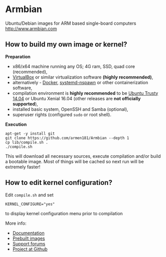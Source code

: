 # Armbian

Ubuntu/Debian images for ARM based single-board computers
http://www.armbian.com

## How to build my own image or kernel?

**Preparation**

- x86/x64 machine running any OS; 4G ram, SSD, quad core (recommended),
- [VirtualBox](https://www.virtualbox.org/wiki/Downloads) or similar virtualization software **(highly recommended)**,
- alternatively - [Docker](https://github.com/igorpecovnik/lib/pull/255#issuecomment-205045273), [systemd-nspawn](https://www.freedesktop.org/software/systemd/man/systemd-nspawn.html) or other containerization software,
- compilation environment is **highly recommended** to be [Ubuntu Trusty 14.04](http://archive.ubuntu.com/ubuntu/dists/trusty-updates/main/installer-amd64/current/images/netboot/mini.iso) or Ubuntu Xenial 16.04 (other releases are **not officially supported**),
- installed basic system, OpenSSH and Samba (optional),
- superuser rights (configured `sudo` or root shell).

**Execution**
	
	apt-get -y install git
	git clone https://github.com/armen181/Armbian --depth 1
	cp lib/compile.sh .
	./compile.sh
	
This will download all necessary sources, execute compilation and/or build a bootable image. Most of things will be cached so next run will be extremely faster!

## How to edit kernel configuration?

Edit `compile.sh` and set

	KERNEL_CONFIGURE="yes"

to display kernel configuration menu prior to compilation

More info:

- [Documentation](http://www.armbian.com/using-armbian-tools/)
- [Prebuilt images](http://www.armbian.com/download/)
- [Support forums](http://forum.armbian.com/ "Armbian support forum")
- [Project at Github](https://github.com/igorpecovnik/lib)